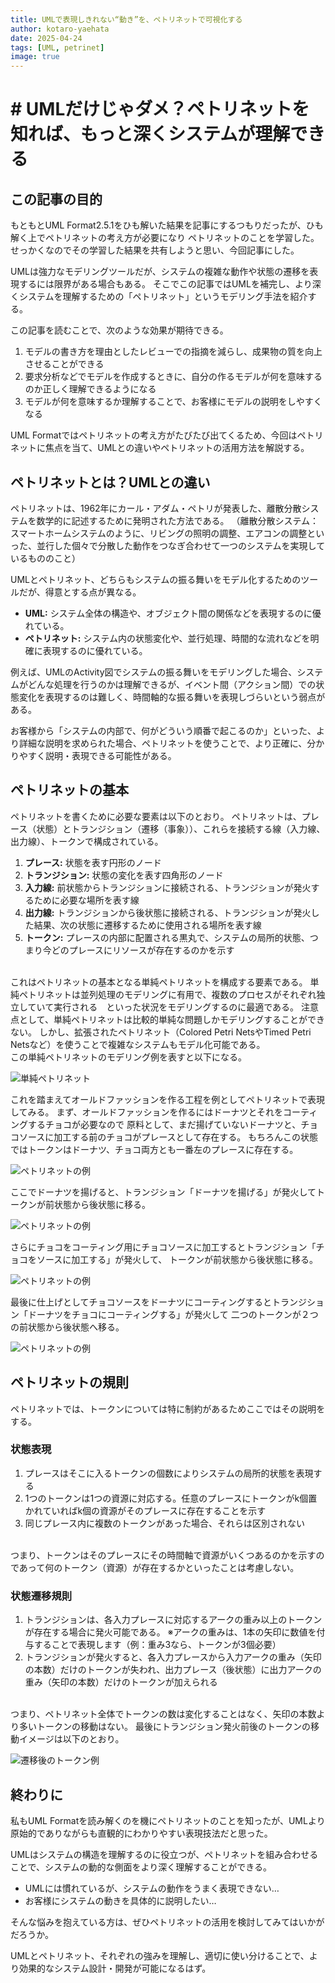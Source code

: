```yaml
---
title: UMLで表現しきれない“動き”を、ペトリネットで可視化する
author: kotaro-yaehata
date: 2025-04-24
tags: [UML, petrinet]
image: true
---
```

 
 # # UMLだけじゃダメ？ペトリネットを知れば、もっと深くシステムが理解できる

 ## この記事の目的
 もともとUML Format2.5.1をひも解いた結果を記事にするつもりだったが、ひも解く上でペトリネットの考え方が必要になり
 ペトリネットのことを学習した。せっかくなのでその学習した結果を共有しようと思い、今回記事にした。

 UMLは強力なモデリングツールだが、システムの複雑な動作や状態の遷移を表現するには限界がある場合もある。
 そこでこの記事ではUMLを補完し、より深くシステムを理解するための「ペトリネット」というモデリング手法を紹介する。
 
 この記事を読むことで、次のような効果が期待できる。

1.  モデルの書き方を理由としたレビューでの指摘を減らし、成果物の質を向上させることができる
2.  要求分析などでモデルを作成するときに、自分の作るモデルが何を意味するのか正しく理解できるようになる
3.  モデルが何を意味するか理解することで、お客様にモデルの説明をしやすくなる

UML Formatではペトリネットの考え方がたびたび出てくるため、今回はペトリネットに焦点を当て、UMLとの違いやペトリネットの活用方法を解説する。

## ペトリネットとは？UMLとの違い
ペトリネットは、1962年にカール・アダム・ペトリが発表した、離散分散システムを数学的に記述するために発明された方法である。
（離散分散システム：スマートホームシステムのように、リビングの照明の調整、エアコンの調整といった、並行した個々で分散した動作をつなぎ合わせて一つのシステムを実現しているもののこと）

UMLとペトリネット、どちらもシステムの振る舞いをモデル化するためのツールだが、得意とする点が異なる。

* **UML:** システム全体の構造や、オブジェクト間の関係などを表現するのに優れている。
* **ペトリネット:** システム内の状態変化や、並行処理、時間的な流れなどを明確に表現するのに優れている。

例えば、UMLのActivity図でシステムの振る舞いをモデリングした場合、システムがどんな処理を行うのかは理解できるが、イベント間（アクション間）での状態変化を表現するのは難しく、時間軸的な振る舞いを表現しづらいという弱点がある。

お客様から「システムの内部で、何がどういう順番で起こるのか」といった、より詳細な説明を求められた場合、ペトリネットを使うことで、より正確に、分かりやすく説明・表現できる可能性がある。

## ペトリネットの基本
ペトリネットを書くために必要な要素は以下のとおり。
ペトリネットは、プレース（状態）とトランジション（遷移（事象））、これらを接続する線（入力線、出力線）、トークンで構成されている。

1.  **プレース:** 状態を表す円形のノード
2.  **トランジション:** 状態の変化を表す四角形のノード
3.  **入力線:** 前状態からトランジションに接続される、トランジションが発火するために必要な場所を表す線
4.  **出力線:** トランジションから後状態に接続される、トランジションが発火した結果、次の状態に遷移するために使用される場所を表す線
5.  **トークン:** プレースの内部に配置される黒丸で、システムの局所的状態、つまり今どのプレースにリソースが存在するのかを示す

<br>
これはペトリネットの基本となる単純ペトリネットを構成する要素である。
単純ペトリネットは並列処理のモデリングに有用で、複数のプロセスがそれぞれ独立していて実行される　といった状況をモデリングするのに最適である。
注意点として、単純ペトリネットは比較的単純な問題しかモデリングすることができない。
しかし、拡張されたペトリネット（Colored Petri NetsやTimed Petri Netsなど）を使うことで複雑なシステムもモデル化可能である。
<br>
この単純ペトリネットのモデリング例を表すと以下になる。

![単純ペトリネット](/img/petrinet/petrinet.jpg)

これを踏まえてオールドファッションを作る工程を例としてペトリネットで表現してみる。
まず、オールドファッションを作るにはドーナツとそれをコーティングするチョコが必要なので
原料として、まだ揚げていないドーナツと、チョコソースに加工する前のチョコがプレースとして存在する。
もちろんこの状態ではトークンはドーナツ、チョコ両方とも一番左のプレースに存在する。

![ペトリネットの例](/img/petrinet/petrinet_ex1.jpg)

ここでドーナツを揚げると、トランジション「ドーナツを揚げる」が発火してトークンが前状態から後状態に移る。

![ペトリネットの例](/img/petrinet/petrinet_ex2.jpg)

さらにチョコをコーティング用にチョコソースに加工するとトランジション「チョコをソースに加工する」が発火して、
トークンが前状態から後状態に移る。

![ペトリネットの例](/img/petrinet/petrinet_ex3.jpg)

最後に仕上げとしてチョコソースをドーナツにコーティングするとトランジション「ドーナツをチョコにコーティングする」が発火して
二つのトークンが２つの前状態から後状態へ移る。

![ペトリネットの例](/img/petrinet/petrinet_ex4.jpg) 

## ペトリネットの規則
ペトリネットでは、トークンについては特に制約があるためここではその説明をする。
### 状態表現
1. プレースはそこに入るトークンの個数によりシステムの局所的状態を表現する
2. 1つのトークンは1つの資源に対応する。任意のプレースにトークンがk個置かれていればk個の資源がそのプレースに存在することを示す
3. 同じプレース内に複数のトークンがあった場合、それらは区別されない
<br>
つまり、トークンはそのプレースにその時間軸で資源がいくつあるのかを示すのであって何のトークン（資源）が存在するかといったことは考慮しない。
<br>

### 状態遷移規則
1. トランジションは、各入力プレースに対応するアークの重み以上のトークンが存在する場合に発火可能である。
   ※アークの重みは、1本の矢印に数値を付与することで表現します（例：重み3なら、トークンが3個必要）
2. トランジションが発火すると、各入力プレースから入力アークの重み（矢印の本数）だけのトークンが失われ、出力プレース（後状態）に出力アークの重み（矢印の本数）だけのトークンが加えられる
<br>
つまり、ペトリネット全体でトークンの数は変化することはなく、矢印の本数より多いトークンの移動はない。
最後にトランジション発火前後のトークンの移動イメージは以下のとおり。

![遷移後のトークン例](/img/petrinet/petrinet_token.jpg)

## 終わりに
私もUML Formatを読み解くのを機にペトリネットのことを知ったが、UMLより原始的でありながらも直観的にわかりやすい表現技法だと思った。

UMLはシステムの構造を理解するのに役立つが、ペトリネットを組み合わせることで、システムの動的な側面をより深く理解することができる。

* UMLには慣れているが、システムの動作をうまく表現できない…
* お客様にシステムの動きを具体的に説明したい…

そんな悩みを抱えている方は、ぜひペトリネットの活用を検討してみてはいかがだろうか。

UMLとペトリネット、それぞれの強みを理解し、適切に使い分けることで、より効果的なシステム設計・開発が可能になるはず。